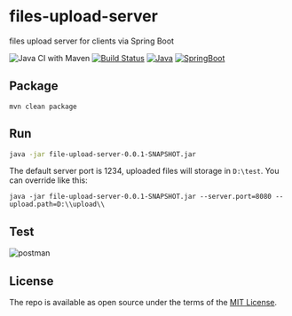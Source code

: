 # files-upload-server
files upload server for clients via Spring Boot

![Java CI with Maven](https://github.com/ettingshausen/files-upload-server/workflows/Java%20CI%20with%20Maven/badge.svg)
[![Build Status](https://travis-ci.org/ettingshausen/files-upload-server.svg?branch=master)](https://travis-ci.org/ettingshausen/files-upload-server)
[![Java](https://img.shields.io/badge/Java-1.8-blue.svg?style=flat)](https://travis-ci.org/ettingshausen/files-upload-server)
[![SpringBoot](https://img.shields.io/badge/SpringBoot-2.0-blue.svg?style=flat)](https://travis-ci.org/ettingshausen/files-upload-server)



## Package
```
mvn clean package
```

## Run

```bash
java -jar file-upload-server-0.0.1-SNAPSHOT.jar
```

The default server port is 1234, uploaded files will storage in `D:\test`. 
You can override like this: 
```
java -jar file-upload-server-0.0.1-SNAPSHOT.jar --server.port=8080 --upload.path=D:\\upload\\
```

## Test


![postman](http://wx3.sinaimg.cn/large/685ea4faly1fozmqb7lbwj20mx0ckt9h.jpg)


## License

The repo is available as open source under the terms of the [MIT License](http://opensource.org/licenses/MIT).
